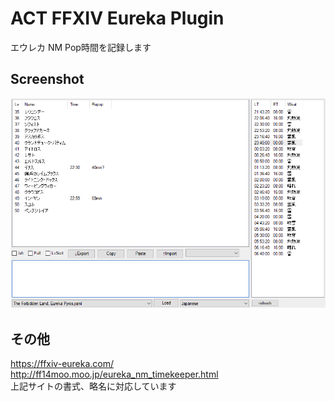 ACT FFXIV Eureka Plugin
=======================
エウレカ NM Pop時間を記録します

## Screenshot
![screenshots](docs/tab.png)  

## その他
https://ffxiv-eureka.com/  
http://ff14moo.moo.jp/eureka_nm_timekeeper.html  
上記サイトの書式、略名に対応しています